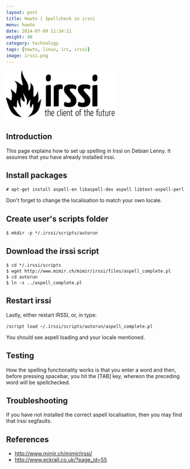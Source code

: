 ```yaml
---
layout: post
title: Howto | Spellcheck in irssi
menu: howto
date: 2014-07-09 11:34:11
weight: 40
category: technology
tags: [howto, linux, irc, irssi]
image: irssi.png
---
```


<img src="/assets/irssi.png" class="image-right" alt="IRSSI">

## Introduction

This page explains how to set up spelling in Irssi on Debian Lenny.  It assumes that you have already installed irssi.

## Install packages

    # apt-get install aspell-en libaspell-dev aspell libtext-aspell-perl

Don't forget to change the localisation to match your own locale.

<!--more-->

## Create user's scripts folder

    $ mkdir -p */.irssi/scripts/autorun

## Download the irssi script

    $ cd */.irssi/scripts
    $ wget http://www.mimir.ch/mimir/irssi/files/aspell_complete.pl
    $ cd autorun
    $ ln -s ../aspell_complete.pl

## Restart irssi

Lastly, either restart IRSSI, or, in type:

    /script load ~/.irssi/scripts/autorun/aspell_complete.pl

You should see aspell loading and your locale mentioned.

## Testing

How the spelling functionality works is that you enter a word and then, before pressing spacebar, you hit the [TAB] key, whereon the preceding word will be spellchecked.

## Troubleshooting

If you have not installed the correct aspell localisation, then you may find that irssi segfaults.

## References

   * http://www.mimir.ch/mimir/irssi/
   * http://www.eckrall.co.uk/?page_id=55
